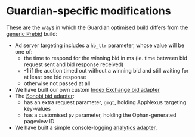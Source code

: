 # Guardian-specific modifications
These are the ways in which the Guardian optimised build differs from the [generic Prebid](https://github.com/prebid/Prebid.js) build:
* Ad server targeting includes a `hb_ttr` parameter, whose value will be one of:
    * the time to respond for the winning bid in ms (ie. time between bid request sent and bid response received)
    * -1 if the auction timed out without a winning bid and still waiting for at least one bid response 
    * otherwise not passed at all
* We have built our own custom [Index Exchange bid adapter](https://github.com/guardian/Prebid.js/blob/master/modules/guIndexExchangeBidAdapter.js) 
* The [Sonobi bid adapter](https://github.com/guardian/Prebid.js/blob/master/modules/sonobiBidAdapter.js):
    * has an extra request parameter, `gmgt`, holding AppNexus targeting key-values
    * has a customised `pv` parameter, holding the Ophan-generated pageview ID
* We have built a simple console-logging [analytics adapter](https://github.com/guardian/Prebid.js/blob/master/modules/consoleLoggingAnalyticsAdapter.js).
